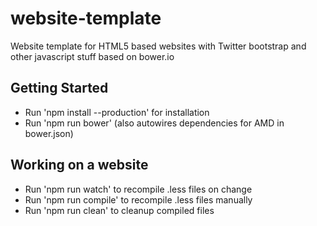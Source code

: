 # website-template

Website template for HTML5 based websites with Twitter bootstrap and other javascript stuff based on bower.io

## Getting Started
- Run 'npm install --production' for installation
- Run 'npm run bower' (also autowires dependencies for AMD in bower.json)

## Working on a website
- Run 'npm run watch' to recompile .less files on change
- Run 'npm run compile' to recompile .less files manually
- Run 'npm run clean' to cleanup compiled files
